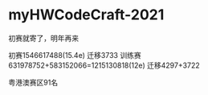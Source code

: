 # myHWCodeCraft-2021
初赛就寄了，明年再来

初赛1546617488(15.4e) 迁移3733
训练赛631978752+583152066=1215130818(12e) 迁移4297+3722

粤港澳赛区91名
